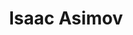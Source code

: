 ---
title: "Isaac Asimov"
hashtag: "isaac-asimov"
born-on: 1920-01-02
died-on: 1992-04-06
layout: hashtag
tags:
  - professor
  - science fiction
  - writer
  - human being
  - dead at the moment
---